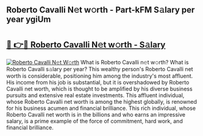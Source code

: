 ## Roberto Cavalli N𝚎t w𝚘rth - Part-kFM S𝚊lary per year ygiUm

# <h2><a href="http://gc168lh.nevu.top/?p=Roberto+Cavalli">🔗 👉🔴 Roberto Cavalli N𝚎t w𝚘rth - S𝚊lary</a></h2>

[![Roberto Cavalli N𝚎t W𝚘rth](https://i.imgur.com/Oavwk0R.jpeg)](http://gc168lh.nevu.top/?p=Roberto+Cavalli)
What is Roberto Cavalli n𝚎t w𝚘rth? What is Roberto Cavalli s𝚊lary per year?
This wealthy person's Roberto Cavalli net worth is considerable, positioning him among the industry's most affluent. His income from his job is substantial, but it is overshadowed by Roberto Cavalli net worth, which is thought to be amplified by his diverse business pursuits and extensive real estate investments. This affluent individual, whose Roberto Cavalli net worth is among the highest globally, is renowned for his business acumen and financial brilliance. This rich individual, whose Roberto Cavalli net worth is in the billions and who earns an impressive salary, is a prime example of the force of commitment, hard work, and financial brilliance.
